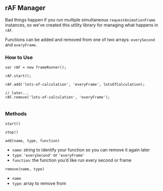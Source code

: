 ## rAF Manager

Bad things happen if you run multiple simultaneous `requestAnimationFrame` instances, so we’ve created this utility library for managing what happens in `rAF`.

Functions can be added and removed from one of two arrays: `everySecond` and `everyFrame`.

### How to Use

```
var rAF = new frameRunner();

rAF.start();

rAF.add('lots-of-calculation', 'everyFrame', lotsOfCalculation);

// later...
rAF.remove('lots-of-calculation', 'everyFrame');


```

### Methods

`start()`

`stop()`

`add(name, type, function)`

- `name`: string to identify your function so you can remove it again later
- `type`: `'everySecond'` or `'everyFrame'`
- `function`: the function you’d like run every second or frame

`remove(name, type)`

- `name`
- `type`: array to remove from

